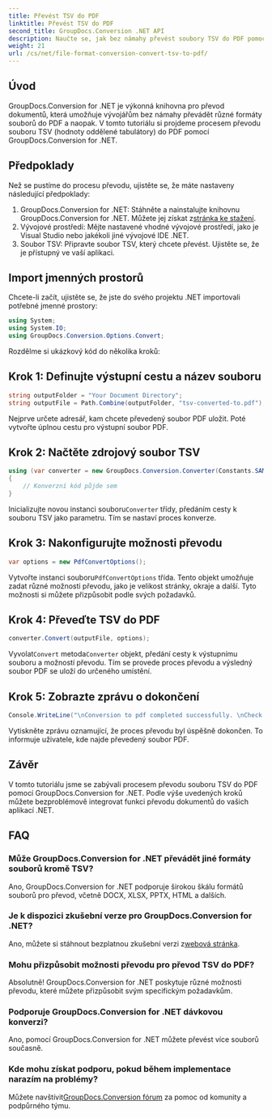 ```yaml
---
title: Převést TSV do PDF
linktitle: Převést TSV do PDF
second_title: GroupDocs.Conversion .NET API
description: Naučte se, jak bez námahy převést soubory TSV do PDF pomocí GroupDocs.Conversion for .NET. Postupujte podle našeho podrobného návodu pro bezproblémovou integraci.
weight: 21
url: /cs/net/file-format-conversion-convert-tsv-to-pdf/
---
```

## Úvod
GroupDocs.Conversion for .NET je výkonná knihovna pro převod dokumentů, která umožňuje vývojářům bez námahy převádět různé formáty souborů do PDF a naopak. V tomto tutoriálu si projdeme procesem převodu souboru TSV (hodnoty oddělené tabulátory) do PDF pomocí GroupDocs.Conversion for .NET.
## Předpoklady
Než se pustíme do procesu převodu, ujistěte se, že máte nastaveny následující předpoklady:
1.  GroupDocs.Conversion for .NET: Stáhněte a nainstalujte knihovnu GroupDocs.Conversion for .NET. Můžete jej získat z[stránka ke stažení](https://releases.groupdocs.com/conversion/net/).
2. Vývojové prostředí: Mějte nastavené vhodné vývojové prostředí, jako je Visual Studio nebo jakékoli jiné vývojové IDE .NET.
3. Soubor TSV: Připravte soubor TSV, který chcete převést. Ujistěte se, že je přístupný ve vaší aplikaci.

## Import jmenných prostorů
Chcete-li začít, ujistěte se, že jste do svého projektu .NET importovali potřebné jmenné prostory:
```csharp
using System;
using System.IO;
using GroupDocs.Conversion.Options.Convert;
```

Rozdělme si ukázkový kód do několika kroků:
## Krok 1: Definujte výstupní cestu a název souboru
```csharp
string outputFolder = "Your Document Directory";
string outputFile = Path.Combine(outputFolder, "tsv-converted-to.pdf");
```
Nejprve určete adresář, kam chcete převedený soubor PDF uložit. Poté vytvořte úplnou cestu pro výstupní soubor PDF.
## Krok 2: Načtěte zdrojový soubor TSV
```csharp
using (var converter = new GroupDocs.Conversion.Converter(Constants.SAMPLE_TSV))
{
    // Konverzní kód půjde sem
}
```
 Inicializujte novou instanci souboru`Converter` třídy, předáním cesty k souboru TSV jako parametru. Tím se nastaví proces konverze.
## Krok 3: Nakonfigurujte možnosti převodu
```csharp
var options = new PdfConvertOptions();
```
 Vytvořte instanci souboru`PdfConvertOptions` třída. Tento objekt umožňuje zadat různé možnosti převodu, jako je velikost stránky, okraje a další. Tyto možnosti si můžete přizpůsobit podle svých požadavků.
## Krok 4: Převeďte TSV do PDF
```csharp
converter.Convert(outputFile, options);
```
 Vyvolat`Convert` metoda`Converter` objekt, předání cesty k výstupnímu souboru a možností převodu. Tím se provede proces převodu a výsledný soubor PDF se uloží do určeného umístění.
## Krok 5: Zobrazte zprávu o dokončení
```csharp
Console.WriteLine("\nConversion to pdf completed successfully. \nCheck output in {0}", outputFolder);
```
Vytiskněte zprávu oznamující, že proces převodu byl úspěšně dokončen. To informuje uživatele, kde najde převedený soubor PDF.

## Závěr
V tomto tutoriálu jsme se zabývali procesem převodu souboru TSV do PDF pomocí GroupDocs.Conversion for .NET. Podle výše uvedených kroků můžete bezproblémově integrovat funkci převodu dokumentů do vašich aplikací .NET.
## FAQ
### Může GroupDocs.Conversion for .NET převádět jiné formáty souborů kromě TSV?
Ano, GroupDocs.Conversion for .NET podporuje širokou škálu formátů souborů pro převod, včetně DOCX, XLSX, PPTX, HTML a dalších.
### Je k dispozici zkušební verze pro GroupDocs.Conversion for .NET?
 Ano, můžete si stáhnout bezplatnou zkušební verzi z[webová stránka](https://releases.groupdocs.com/).
### Mohu přizpůsobit možnosti převodu pro převod TSV do PDF?
Absolutně! GroupDocs.Conversion for .NET poskytuje různé možnosti převodu, které můžete přizpůsobit svým specifickým požadavkům.
### Podporuje GroupDocs.Conversion for .NET dávkovou konverzi?
Ano, pomocí GroupDocs.Conversion for .NET můžete převést více souborů současně.
### Kde mohu získat podporu, pokud během implementace narazím na problémy?
 Můžete navštívit[GroupDocs.Conversion fórum](https://forum.groupdocs.com/c/conversion/11) za pomoc od komunity a podpůrného týmu.